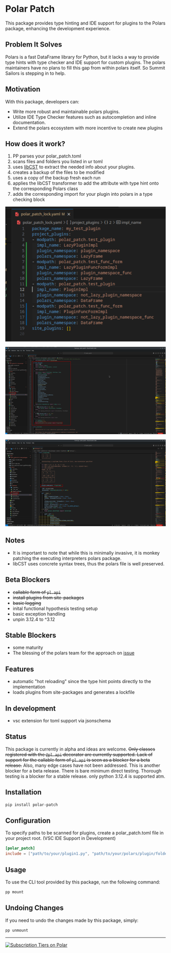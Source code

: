 # Polar Patch

This package provides type hinting and IDE support for plugins to the Polars package, enhancing the development experience.

## Problem It Solves

Polars is a fast DataFrame library for Python, but it lacks a way to provide type hints with type checker and IDE support for custom plugins. The polars maintainers have no plans to fill this gap from within polars itself. So Summit Sailors is stepping in to help.

## Motivation

With this package, developers can:

- Write more robust and maintainable polars plugins.
- Utilize IDE Type Checker features such as autocompletion and inline documentation.
- Extend the polars ecosystem with more incentive to create new plugins

## How does it work?

1. PP parses your polar_patch.toml
2. scans files and folders you listed in ur toml
3. uses [libCST](https://libcst.readthedocs.io/en/latest/) to extract the needed info about your plugins.
4. creates a backup of the files to be modified
5. uses a copy of the backup fresh each run
6. applies the libCST transformer to add the attribute with type hint onto the corresponding Polars class
7. adds the corresponding import for your plugin into polars in a type checking block

![Lockfile](images/lockfile.png)

![Added Import](images/attr_type_hint_import.png)

![Added Attribute](images/attr_type_hint_added.png)

## Notes

- It is important to note that while this is minimally invasive, it is monkey patching the executing interpreters polars package.
- libCST uses concrete syntax trees, thus the polars file is well preserved.

## Beta Blockers

- ~~callable form of `pl.api`~~
- ~~install plugins from site-packages~~
- ~~basic logging~~
- inital functional hypothesis testing setup
- basic exception handling
- unpin 3.12.4 to ^3.12

## Stable Blockers

- some maturity
- The blessing of the polars team for the approach on [issue](https://github.com/pola-rs/polars/issues/14475)

## Features

- automatic "hot reloading" since the type hint points directly to the implementation
- loads plugins from site-packages and generates a lockfile

## In development

- vsc extension for toml support via jsonschema

## Status

This package is currently in alpha and ideas are welcome. ~~Only classes registered with the `@pl.api` decorator are currently supported. Lack of support for the callable form of `pl.api` is seen as a blocker for a beta release.~~ Also, many edge cases have not been addressed. This is another blocker for a beta release. There is bare minimum direct testing. Thorough testing is a blocker for a stable release. only python 3.12.4 is supported atm.

## Installation

```bash
pip install polar-patch
```

## Configuration

To specify paths to be scanned for plugins, create a polar_patch.toml file in your project root.
(VSC IDE Support in Development)

```toml
[polar_patch]
include = ["path/to/your/plugin1.py", "path/to/your/polars/plugin/folder"]
```

## Usage

To use the CLI tool provided by this package, run the following command:

```bash
pp mount
```

## Undoing Changes

If you need to undo the changes made by this package, simply:

```bash
pp unmount
```

---
<a href="https://polar.sh/summitsailors/subscriptions">
  <picture>
    <source media="(prefers-color-scheme: dark)" srcset="https://polar.sh/embed/tiers.svg?org=summitsailors&darkmode"/>
    <img alt="Subscription Tiers on Polar" src="https://polar.sh/embed/tiers.svg?org=summitsailors"/>
  </picture>
</a>
